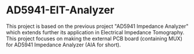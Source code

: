 # AD5941-EIT-Analyzer
This project is based on the previous project "AD5941 Impedance Analyzer" which extends further its application in Electrical Impedance Tomography. This project focuses on making the external PCB board (containing MUX) for AD5941 Impedance Analyzer (AIA for short).  
